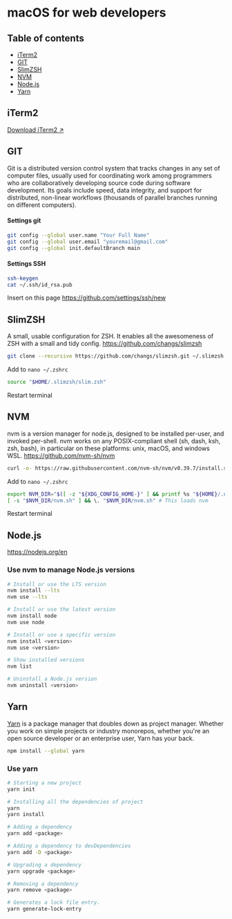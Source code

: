 # macOS for web developers

## Table of contents
* [iTerm2](#iterm2)
* [GIT](#git)
* [SlimZSH](#slimzsh)
* [NVM](#nvm)
* [Node.js](#nodejs)
* [Yarn](#yarn)

## iTerm2
[Download iTerm2 ↗️](https://iterm2.com)

## GIT
Git is a distributed version control system that tracks changes in any set of computer files, usually used for coordinating work among programmers who are collaboratively developing source code during software development. Its goals include speed, data integrity, and support for distributed, non-linear workflows (thousands of parallel branches running on different computers).
#### Settings git
```bash
git config --global user.name "Your Full Name"
git config --global user.email "youremail@gmail.com"
git config --global init.defaultBranch main
```
#### Settings SSH
```bash
ssh-keygen
cat ~/.ssh/id_rsa.pub
```
Insert on this page https://github.com/settings/ssh/new

## SlimZSH
A small, usable configuration for ZSH. It enables all the awesomeness of ZSH with a small and tidy config. https://github.com/changs/slimzsh
```bash
git clone --recursive https://github.com/changs/slimzsh.git ~/.slimzsh
```
Add to `nano ~/.zshrc`
```bash
source "$HOME/.slimzsh/slim.zsh"
```
Restart terminal

## NVM
nvm is a version manager for node.js, designed to be installed per-user, and invoked per-shell. nvm works on any POSIX-compliant shell (sh, dash, ksh, zsh, bash), in particular on these platforms: unix, macOS, and windows WSL. https://github.com/nvm-sh/nvm
```bash
curl -o- https://raw.githubusercontent.com/nvm-sh/nvm/v0.39.7/install.sh | bash
```
Add to `nano ~/.zshrc`
```bash
export NVM_DIR="$([ -z "${XDG_CONFIG_HOME-}" ] && printf %s "${HOME}/.nvm" || printf %s "${XDG_CONFIG_HOME}/nvm")"
[ -s "$NVM_DIR/nvm.sh" ] && \. "$NVM_DIR/nvm.sh" # This loads nvm
```
Restart terminal

## Node.js
https://nodejs.org/en
### Use nvm to manage Node.js versions

```bash
# Install or use the LTS version
nvm install --lts
nvm use --lts

# Install or use the latest version
nvm install node
nvm use node

# Install or use a specific version
nvm install <version>
nvm use <version>

# Show installed versions
nvm list

# Uninstall a Node.js version
nvm uninstall <version>
```

## Yarn
[Yarn](https://yarnpkg.com) is a package manager that doubles down as project manager. Whether you work on simple projects or industry monorepos, whether you're an open source developer or an enterprise user, Yarn has your back.
```bash
npm install --global yarn
```

### Use yarn
```bash
# Starting a new project
yarn init

# Installing all the dependencies of project
yarn
yarn install

# Adding a dependency
yarn add <package>

# Adding a dependency to devDependencies
yarn add -D <package>

# Upgrading a dependency
yarn upgrade <package>

# Removing a dependency
yarn remove <package>

# Generates a lock file entry.
yarn generate-lock-entry
```